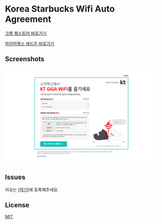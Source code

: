Korea Starbucks Wifi Auto Agreement 
=====


[크롬 웹스토어 바로가기](https://chrome.google.com/webstore/detail/korea-starbucks-wifi-auto/epcnilpoahkijhmgiiibnaenkgdppphn)

[파이어폭스 애드온 바로가기](https://addons.mozilla.org/en-US/firefox/addon/korea-starbucks-wifi-helper/?src=search)

Screenshots
-----
![미리보기](./screenshots/starbucks.png)


Issues
-----

이슈는 [[여기](http://github.com/kkame/starbucks-wifi-auto-agreement/issues)]에 등록해주세요.


License
-----

[MIT](http://opensource.org/licenses/MIT)

 
